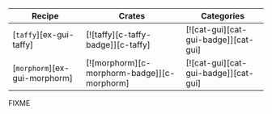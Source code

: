 | Recipe | Crates | Categories |
|--------|--------|------------|
| [`taffy`][ex-gui-taffy] | [![taffy][c-taffy-badge]][c-taffy] | [![cat-gui][cat-gui-badge]][cat-gui] |
| [`morphorm`][ex-gui-morphorm] | [![morphorm][c-morphorm-badge]][c-morphorm] | [![cat-gui][cat-gui-badge]][cat-gui] |

<div class="hidden">
FIXME
</div>
